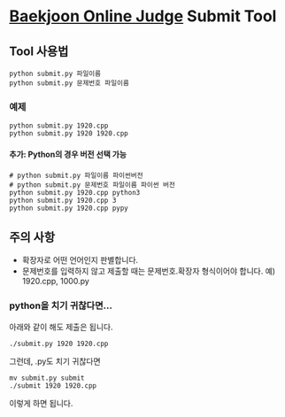 # [Baekjoon Online Judge](http://www.acmicpc.net/) Submit Tool

## Tool 사용법
```shell
python submit.py 파일이름
python submit.py 문제번호 파일이름

```

### 예제
```shell
python submit.py 1920.cpp
python submit.py 1920 1920.cpp
```

#### 추가: Python의 경우 버전 선택 가능
```shell
# python submit.py 파일이름 파이썬버전
# python submit.py 문제번호 파일이름 파이썬 버전
python submit.py 1920.cpp python3
python submit.py 1920.cpp 3
python submit.py 1920.cpp pypy
```
	
## 주의 사항
- 확장자로 어떤 언어인지 판별합니다.
- 문제번호를 입력하지 않고 제출할 때는  문제번호.확장자 형식이어야 합니다. 예) 1920.cpp, 1000.py

### python을 치기 귀찮다면…

아래와 같이 해도 제출은 됩니다.

	./submit.py 1920 1920.cpp
	
그런데, .py도 치기 귀찮다면

	mv submit.py submit
	./submit 1920 1920.cpp
	
이렇게 하면 됩니다.


